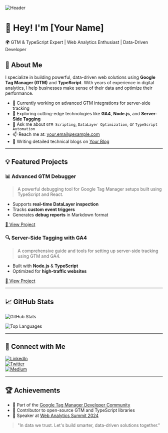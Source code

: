 ![Header](https://your-image-url.com/banner.png)

# 👋 Hey! I'm [Your Name]  
🌍 GTM & TypeScript Expert | Web Analytics Enthusiast | Data-Driven Developer  

## 🚀 About Me

I specialize in building powerful, data-driven web solutions using **Google Tag Manager (GTM)** and **TypeScript**. With years of experience in digital analytics, I help businesses make sense of their data and optimize their performance.

- 🔭 Currently working on advanced GTM integrations for server-side tracking
- 🌱 Exploring cutting-edge technologies like **GA4**, **Node.js**, and **Server-Side Tagging**
- 💬 Ask me about `GTM Scripting`, `DataLayer Optimization`, or `TypeScript Automation`
- 📫 Reach me at: [your.email@example.com](mailto:your.email@example.com)
- 📝 Writing detailed technical blogs on [Your Blog](https://yourblog.com)

---

## 💡 Featured Projects

### 📊 **Advanced GTM Debugger**
> A powerful debugging tool for Google Tag Manager setups built using TypeScript and React.

- Supports **real-time DataLayer inspection**
- Tracks **custom event triggers**
- Generates **debug reports** in Markdown format

[🔗 View Project](https://github.com/yourusername/gtm-debugger)

### 🔍 **Server-Side Tagging with GA4**
> A comprehensive guide and tools for setting up server-side tracking using GTM and GA4.

- Built with **Node.js** & **TypeScript**
- Optimized for **high-traffic websites**

[🔗 View Project](https://github.com/yourusername/ss-tagging-ga4)

---

## 📈 GitHub Stats

![GitHub Stats](https://github-readme-stats.vercel.app/api?username=yourusername&show_icons=true&theme=radical)

![Top Languages](https://github-readme-stats.vercel.app/api/top-langs/?username=yourusername&layout=compact&theme=tokyonight)

---

## 🔗 Connect with Me

[![LinkedIn](https://img.shields.io/badge/LinkedIn-blue?logo=linkedin)](https://linkedin.com/in/yourusername)  
[![Twitter](https://img.shields.io/badge/Twitter-blue?logo=twitter)](https://twitter.com/yourusername)  
[![Medium](https://img.shields.io/badge/Medium-000000?logo=medium)](https://medium.com/@yourusername)  

---

## 🏆 Achievements

- 🌟 Part of the [Google Tag Manager Developer Community](https://tagmanager.google.com)
- 🚀 Contributor to open-source GTM and TypeScript libraries
- 🏅 Speaker at [Web Analytics Summit 2024](https://webanalyticsconf.com)

> "In data we trust. Let's build smarter, data-driven solutions together."

